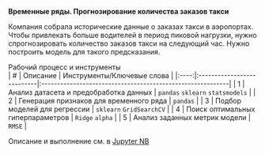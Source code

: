 **Временные ряды. Прогнозирование количества заказов такси**    

Компания собрала исторические данные о заказах такси в аэропортах. Чтобы привлекать больше водителей в период пиковой нагрузки, нужно спрогнозировать количество заказов такси на следующий час. Нужно построить модель для такого предсказания.    
    
Рабочий процесс и инструменты    
| # | Описание | Инструменты/Ключевые слова |
|:----:|:---------------------------|:-----------------------------------------------------------|
| 1 | Анализ датасета и предобработка данных | `pandas` `sklearn` `statsmodels` |
| 2 | Генерация признаков для временного ряда | `pandas` |
| 3 | Подбор моделей для регрессии | `sklearn` `GridSearchCV` |
| 4 | Поиск оптимальных гиперпараметров | `Ridge` `alpha` |
| 5 | Анализ заданных метрик модели | `RMSE` |

Описание и выполнение см. в [Jupyter NB](./02_Прогнозирование%20заказов%20такси.ipynb)